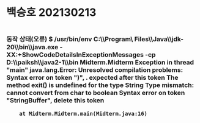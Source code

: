 <h1>백승호 202130213<h1>


<h3>동작 상태(오류)
$  /usr/bin/env C:\\Program\ Files\\Java\\jdk-20\\bin\\java.exe -XX:+ShowCodeDetailsInExceptionMessages -cp D:\\paiksh\\java2-1\\bin Midterm.Midterm 
Exception in thread "main" java.lang.Error: Unresolved compilation problems: 
        Syntax error on token ")", . expected after this token
        The method exit() is undefined for the type String
        Type mismatch: cannot convert from char to boolean
        Syntax error on token "StringBuffer", delete this token

        at Midterm.Midterm.main(Midterm.java:16)